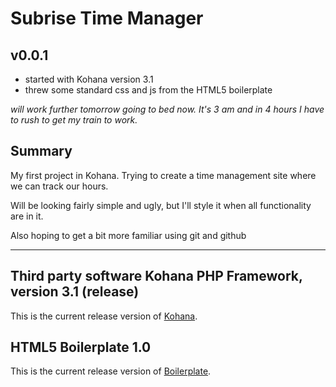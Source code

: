 Subrise Time Manager
====================

v0.0.1
------
* started with Kohana version 3.1
* threw some standard css and js from the HTML5 boilerplate

_will work further tomorrow going to bed now. It's 3 am and in 4 hours I have to rush to get my train to work._

Summary
-------
My first project in Kohana. Trying to create a time management site where we can track our hours.

Will be looking fairly simple and ugly, but I'll style it when all functionality are in it.

Also hoping to get a bit more familiar using git and github

---
__Third party software__
Kohana PHP Framework, version 3.1 (release)
-------------------------------------------

This is the current release version of [Kohana](http://kohanaframework.org/).

HTML5 Boilerplate 1.0
---------------------
This is the current release version of [Boilerplate](http://html5boilerplate.com/).